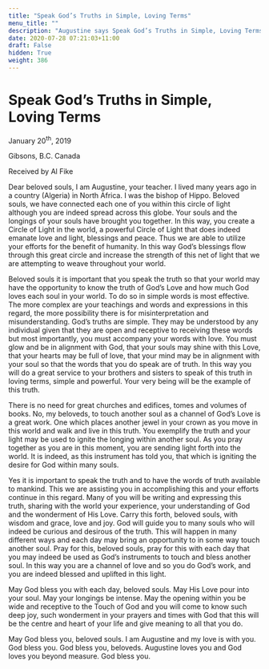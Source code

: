 ```yaml
---
title: "Speak God’s Truths in Simple, Loving Terms"
menu_title: ""
description: "Augustine says Speak God’s Truths in Simple, Loving Terms"
date: 2020-07-28 07:21:03+11:00
draft: False
hidden: True
weight: 386
---
```

# Speak God’s Truths in Simple, Loving Terms 

January 20<sup>th</sup>, 2019

Gibsons, B.C. Canada

Received by Al Fike

 

Dear beloved souls, I am Augustine, your teacher. I lived many years ago in a country (Algeria) in North Africa. I was the bishop of Hippo. Beloved souls, we have connected each one of you within this circle of light although you are indeed spread across this globe. Your souls and the longings of your souls have brought you together. In this way, you create a Circle of Light in the world, a powerful Circle of Light that does indeed emanate love and light, blessings and peace. Thus we are able to utilize your efforts for the benefit of humanity. In this way God’s blessings flow through this great circle and increase the strength of this net of light that we are attempting to weave throughout your world. 

Beloved souls it is important that you speak the truth so that your world may have the opportunity to know the truth of God’s Love and how much God loves each soul in your world. To do so in simple words is most effective. The more complex are your teachings and words and expressions in this regard, the more possibility there is for misinterpretation and misunderstanding. God’s truths are simple. They may be understood by any individual given that they are open and receptive to receiving these words but most importantly, you must accompany your words with love. You must glow and be in alignment with God, that your souls may shine with this Love, that your hearts may be full of love, that your mind may be in alignment with your soul so that the words that you do speak are of truth. In this way you will do a great service to your brothers and sisters to speak of this truth in loving terms, simple and powerful. Your very being will be the example of this truth. 

There is no need for great churches and edifices, tomes and volumes of books. No, my beloveds, to touch another soul as a channel of God’s Love is a great work. One which places another jewel in your crown as you move in this world and walk and live in this truth. You exemplify the truth and your light may be used to ignite the longing within another soul. As you pray together as you are in this moment, you are sending light forth into the world. It is indeed, as this instrument has told you, that which is igniting the desire for God within many souls. 

Yes it is important to speak the truth and to have the words of truth available to mankind. This we are assisting you in accomplishing this and your efforts continue in this regard. Many of you will be writing and expressing this truth, sharing with the world your experience, your understanding of God and the wonderment of His Love. Carry this forth, beloved souls, with wisdom and grace, love and joy. God will guide you to many souls who will indeed be curious and desirous of the truth. This will happen in many different ways and each day may bring an opportunity to in some way touch another soul. Pray for this, beloved souls, pray for this with each day that you may indeed be used as God’s instruments to touch and bless another soul. In this way you are a channel of love and so you do God’s work, and you are indeed blessed and uplifted in this light.

May God bless you with each day, beloved souls. May His Love pour into your soul. May your longings be intense. May the opening within you be wide and receptive to the Touch of God and you will come to know such deep joy, such wonderment in your prayers and times with God that this will be the centre and heart of your life and give meaning to all that you do.

May God bless you, beloved souls. I am Augustine and my love is with you. God bless you. God bless you, beloveds. Augustine loves you and God loves you beyond measure. God bless you. 